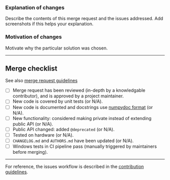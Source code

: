 ### Explanation of changes

Describe the contents of this merge request and the issues addressed.
Add screenshots if this helps your explanation.

### Motivation of changes

Motivate why the particular solution was chosen.

--------------------

## Merge checklist
See also [merge request guidelines](https://quantify-quantify-core.readthedocs-hosted.com/en/main/contributing.html#merge-request-guidelines)

- [ ] Merge request has been reviewed (in-depth by a knowledgable contributor), and is approved by a project maintainer.
- [ ] New code is covered by unit tests (or N/A).
- [ ] New code is documented and docstrings use [numpydoc format](https://numpydoc.readthedocs.io/en/latest/format.html) (or N/A).
- [ ] New functionality: considered making private instead of extending public API (or N/A).
- [ ] Public API changed: added `@deprecated` (or N/A).
- [ ] Tested on hardware (or N/A).
- [ ] `CHANGELOG.md` and `AUTHORS.md` have been updated (or N/A).
- [ ] Windows tests in CI pipeline pass (manually triggered by maintainers before merging).

---

For reference, the issues workflow is described in the [contribution guidelines](https://quantify-quantify-core.readthedocs-hosted.com/en/main/contributing.html#merge-requests-workflow).
